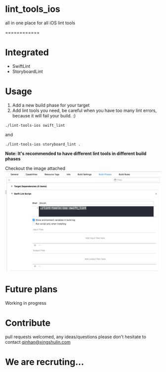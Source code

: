 # lint_tools_ios
all in one place for all iOS lint tools

============
# Integrated
* SwiftLint
* StoryboardLint

# Usage
1. Add a new build phase for your target
2. Add lint tools you need, be careful when you have too many lint errors, because it will fail your build. :)

```
./lint-tools-ios swift_lint

```
and

```
./lint-tools-ios storyboard_lint .

```
**Note: It's recommended to have different lint tools in different build phases**


Checkout the image attached
![Usage](./lint-tools-usage.png)



# Future plans
Working in progress

# Contribute
pull requests welcomed, any ideas/questions please don't hesitate to contact qinhan@xingshulin.com

# We are recruting...